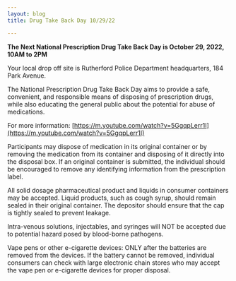 ```yaml
---
layout: blog
title: Drug Take Back Day 10/29/22

---
```



**The Next National Prescription Drug Take Back Day is October 29, 2022, 10AM to 2PM**

Your local drop off site is Rutherford Police Department headquarters, 184 Park Avenue. 

The National Prescription Drug Take Back Day aims to provide a safe, convenient, and responsible means of disposing of prescription drugs, while also educating the general public about the potential for abuse of medications.

For more information: [https://m.youtube.com/watch?v=5GgqpLerr1I](https://m.youtube.com/watch?v=5GgqpLerr1I)

Participants may dispose of medication in its original container or by removing the medication from its container and disposing of it directly into the disposal box. If an original container is submitted, the individual should be encouraged to remove any identifying information from the prescription label. 

All solid dosage pharmaceutical product and liquids in consumer containers may be accepted. Liquid products, such as cough syrup, should remain sealed in their original container. The depositor should ensure that the cap is tightly sealed to prevent leakage. 

Intra-venous solutions, injectables, and syringes will NOT be accepted due to potential hazard posed by blood-borne pathogens. 

Vape pens or other e-cigarette devices: ONLY after the batteries are removed from the devices.  If the battery cannot be removed, individual consumers can check with large electronic chain stores who may accept the vape pen or e-cigarette devices for proper disposal.


